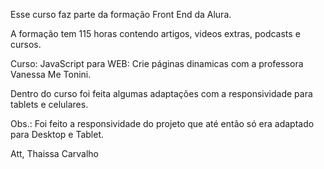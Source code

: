 Esse curso faz parte da formação Front End da Alura.

A formação tem 115 horas contendo artigos, videos extras, podcasts e cursos.

Curso: JavaScript para WEB: Crie páginas dinamicas com a professora Vanessa Me Tonini.

Dentro do curso foi feita algumas adaptações com a responsividade para tablets e celulares.

Obs.: Foi feito a responsividade do projeto que até então só era adaptado para Desktop e Tablet.

Att,
Thaissa Carvalho